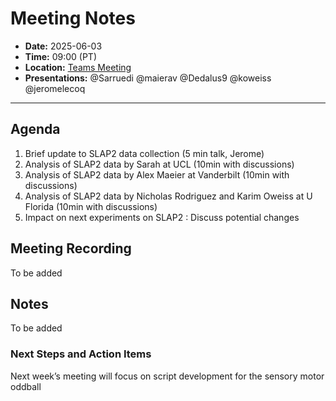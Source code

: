 # Meeting Notes
- **Date:** 2025-06-03
- **Time:** 09:00 (PT)
- **Location:** [Teams Meeting](https://teams.microsoft.com/l/meetup-join/19%3ameeting_Y2Q3MDViNGMtOTIwMC00ZjMzLTk3MjMtYWU3MDhiMzZjYmM1%40thread.v2/0?context=%7b%22Tid%22%3a%2232669cd6-737f-4b39-8bdd-d6951120d3fc%22%2c%22Oid%22%3a%229396d18b-b5cf-4bed-98a0-1cfb7dc82663%22%7d)
- **Presentations:** @Sarruedi @maierav @Dedalus9 @koweiss @jeromelecoq
  
---

## Agenda

1. Brief update to SLAP2 data collection (5 min talk, Jerome)
2. Analysis of SLAP2 data by Sarah at UCL (10min with discussions)
3. Analysis of SLAP2 data by Alex Maeier at Vanderbilt (10min with discussions)
4. Analysis of SLAP2 data by Nicholas Rodriguez and Karim Oweiss at U Florida (10min with discussions)
5. Impact on next experiments on SLAP2 : Discuss potential changes
   
## Meeting Recording

To be added 

## Notes

To be added

### Next Steps and Action Items

Next week’s meeting will focus on script development for the sensory motor oddball 
